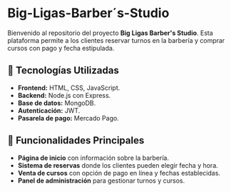 # Big-Ligas-Barber´s-Studio

Bienvenido al repositorio del proyecto **Big Ligas Barber's Studio**. Esta plataforma permite a los clientes reservar turnos en la barbería y comprar cursos con pago y fecha estipulada.

## 🚀 Tecnologías Utilizadas
- **Frontend:** HTML, CSS, JavaScript.
- **Backend:** Node.js con Express.
- **Base de datos:** MongoDB.
- **Autenticación:** JWT.
- **Pasarela de pago:** Mercado Pago.

## 🎯 Funcionalidades Principales
- **Página de inicio** con información sobre la barbería.
- **Sistema de reservas** donde los clientes pueden elegir fecha y hora.
- **Venta de cursos** con opción de pago en línea y fechas establecidas.
- **Panel de administración** para gestionar turnos y cursos.
